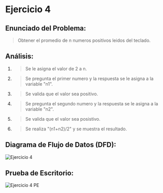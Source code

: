 # Ejercicio 4

## Enunciado del Problema:
> Obtener el promedio de n numeros positivos leidos del teclado.

## Análisis:
1. > Se le asigna el valor de 2 a n.
2. > Se pregunta el primer numero y la respuesta se le asigna a la variable "n1".
2. > Se valida que el valor sea positivo.
3. > Se pregunta el segundo numero y la respuesta se le asigna a la variable "n2".
4. > Se valida que el valor sea posistivo.
5. > Se realiza "(n1+n2)/2" y se muestra el resultado.
   
## Diagrama de Flujo de Datos (DFD):
![Ejercicio 4](https://github.com/IvancitoMint/ICI-Portafolio_Parcial1/assets/145072070/7b118dcc-f3e6-4138-bf89-148bb7768990)

## Prueba de Escritorio:
![Ejercicio 4 PE](https://github.com/IvancitoMint/ICI-Portafolio_Parcial1/assets/145072070/97b5078b-e710-4a30-9a53-79e0ab0a2c24)
